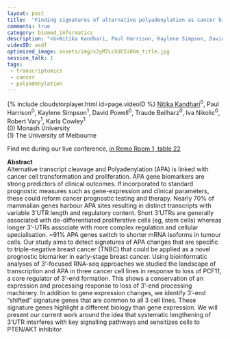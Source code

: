 ```yaml
---
layout: post
title:  "Finding signatures of alternative polyadenylation as cancer biomarkers"
comments: true
category: biomed_informatics
description: "<b>Nitika Kandhari, Paul Harrison, Kaylene Simpson, David Powell, Traude Beilharz, Iva Nikolic, Robert Vary, Karla Cowley</b><br/>Alternative transcript cleavage and Polyadenylatio..."
videoID: asdf
optimized_image: assets/img/x2yM7LcXdCSi0bm_title.jpg
session_talk: 1
tags:
 - transcriptomics
 - cancer
 - polyadenylation
---
```

{% include cloudstorplayer.html id=page.videoID %}
<u>Nitika Kandhari</u><sup>0</sup>, Paul Harrison<sup>0</sup>, Kaylene Simpson<sup>1</sup>, David Powell<sup>0</sup>, Traude Beilharz<sup>0</sup>, Iva Nikolic<sup>0</sup>, Robert Vary<sup>1</sup>, Karla Cowley<sup>1</sup><br/>
\(0\) Monash University<br/>
\(1\) The University of Melbourne

Find me during our live conference, [in Remo Room 1, table 22](https://remo.co)

<b>Abstract</b><br/>
Alternative transcript cleavage and Polyadenylation \(APA\) is linked with cancer cell transformation and proliferation. APA gene biomarkers are strong predictors of clinical outcomes. If incorporated to standard prognostic measures such as gene-expression and clinical parameters, these could reform cancer prognostic testing and therapy. Nearly 70% of mammalian genes harbour APA sites resulting in distinct transcripts with variable 3’UTR length and regulatory content. Short 3’UTRs are generally associated with de-differentiated proliferative cells \(eg, stem cells\) whereas longer 3’-UTRs associate with more complex regulation and cellular specialisation. ~91% APA genes switch to shorter mRNA isoforms in tumour cells. Our study aims to detect signatures of APA changes that are specific to triple-negative breast cancer \(TNBC\) that could be applied as a novel prognostic biomarker in early-stage breast cancer. Using bioinformatic analyses of 3’-focused RNA-seq approaches we studied the landscape of transcription and APA in three cancer cell lines in response to loss of PCF11, a core regulator of 3’-end formation. This shows a conservation of an expression and processing response to loss of 3’-end processing machinery. In addition to gene expression changes, we identify 3’-end “shifted” signature genes that are common to all 3 cell lines. These signature genes highlight a different biology than gene expression. We will present our current work around the idea that systematic lengthening of 3’UTR interferes with key signalling pathways and sensitizes cells to PTEN/AKT inhibitor.
